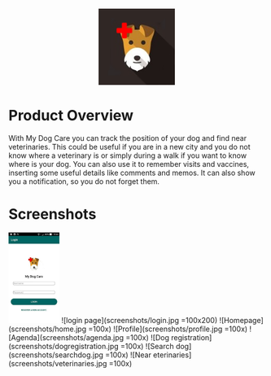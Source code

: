 ### <p align="center"><img width="150px" height="150px" src="client/MyDogCare/resources/icon.png"></p>

# Product Overview <br/>
With My Dog Care you can track the position of your dog and find near veterinaries. This could be useful if you are in a new city and you do not know where a veterinary is or simply during a walk if you want to know where is your dog. You can also use it to remember visits and vaccines, inserting some useful details like comments and memos. It can also show you a notification, so you do not forget them.

# Screenshots
<img src="screenshots/login.jpg" width="100" />
![login page](screenshots/login.jpg =100x200)
![Homepage](screenshots/home.jpg =100x)
![Profile](screenshots/profile.jpg =100x)
![Agenda](screenshots/agenda.jpg =100x)
![Dog registration](screenshots/dogregistration.jpg =100x)
![Search dog](screenshots/searchdog.jpg =100x)
![Near eterinaries](screenshots/veterinaries.jpg =100x)
